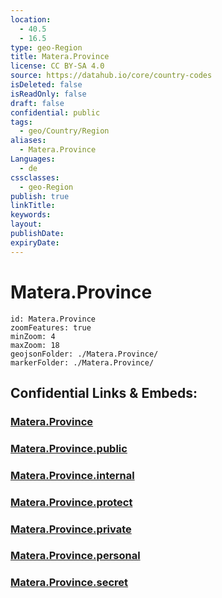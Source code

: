 ```yaml
---
location:
  - 40.5
  - 16.5
type: geo-Region
title: Matera.Province
license: CC BY-SA 4.0
source: https://datahub.io/core/country-codes
isDeleted: false
isReadOnly: false
draft: false
confidential: public
tags:
  - geo/Country/Region
aliases:
  - Matera.Province
Languages:
  - de
cssclasses:
  - geo-Region
publish: true
linkTitle:
keywords:
layout:
publishDate:
expiryDate:
---
```


# Matera.Province

```leaflet
id: Matera.Province
zoomFeatures: true 
minZoom: 4 
maxZoom: 18
geojsonFolder: ./Matera.Province/
markerFolder: ./Matera.Province/
```


## Confidential Links & Embeds: 

### [Matera.Province](/_Standards/Earth/Continent/Europe/Europe~South/Italy/regions~Italy/Basilicata/Matera.Province.md) 

### [Matera.Province.public](/_public/Earth/Continent/Europe/Europe~South/Italy/regions~Italy/Basilicata/Matera.Province.public.md) 

### [Matera.Province.internal](/_internal/Earth/Continent/Europe/Europe~South/Italy/regions~Italy/Basilicata/Matera.Province.internal.md) 

### [Matera.Province.protect](/_protect/Earth/Continent/Europe/Europe~South/Italy/regions~Italy/Basilicata/Matera.Province.protect.md) 

### [Matera.Province.private](/_private/Earth/Continent/Europe/Europe~South/Italy/regions~Italy/Basilicata/Matera.Province.private.md) 

### [Matera.Province.personal](/_personal/Earth/Continent/Europe/Europe~South/Italy/regions~Italy/Basilicata/Matera.Province.personal.md) 

### [Matera.Province.secret](/_secret/Earth/Continent/Europe/Europe~South/Italy/regions~Italy/Basilicata/Matera.Province.secret.md)

